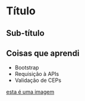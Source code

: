# Título
## Sub-título

## Coisas que aprendi

* Bootstrap
* Requisição à APIs
* Validação de CEPs

[esta é uma imagem](./assets/imgs/annanda.jpg)